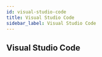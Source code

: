 ```yaml
---
id: visual-studio-code
title: Visual Studio Code
sidebar_label: Visual Studio Code
---
```


## Visual Studio Code
